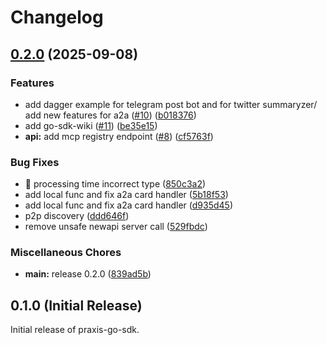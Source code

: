 # Changelog

## [0.2.0](https://github.com/prxs-ai/praxis-go-sdk/compare/v0.1.0...v0.2.0) (2025-09-08)


### Features

* add dagger example for telegram post bot and for twitter summaryzer/ add new features for a2a ([#10](https://github.com/prxs-ai/praxis-go-sdk/issues/10)) ([b018376](https://github.com/prxs-ai/praxis-go-sdk/commit/b018376b43ff247e738159dd0ecdeed8f867b9cc))
* add go-sdk-wiki ([#11](https://github.com/prxs-ai/praxis-go-sdk/issues/11)) ([be35e15](https://github.com/prxs-ai/praxis-go-sdk/commit/be35e154ed68a85101a390fe02024a2ee6e46f89))
* **api:** add mcp registry endpoint ([#8](https://github.com/prxs-ai/praxis-go-sdk/issues/8)) ([cf5763f](https://github.com/prxs-ai/praxis-go-sdk/commit/cf5763f7f3039621e3b306f65109499b7b6e1e54))


### Bug Fixes

* :bug: processing time incorrect type ([850c3a2](https://github.com/prxs-ai/praxis-go-sdk/commit/850c3a27b46e3a8c31690f00f5ffe8f8d3a20ef6))
* add local func and fix a2a card handler ([5b18f53](https://github.com/prxs-ai/praxis-go-sdk/commit/5b18f53f1884aba4b8a4619eb22f881b859c677e))
* add local func and fix a2a card handler ([d935d45](https://github.com/prxs-ai/praxis-go-sdk/commit/d935d4554980f2e10754a51aabd7c21d4f0f6409))
* p2p discovery ([ddd646f](https://github.com/prxs-ai/praxis-go-sdk/commit/ddd646f055b07cabbda0090fe65aa444550fc209))
* remove unsafe newapi server call ([529fbdc](https://github.com/prxs-ai/praxis-go-sdk/commit/529fbdcb90194fc20385c3a27f6e0857d203085a))


### Miscellaneous Chores

* **main:** release 0.2.0 ([839ad5b](https://github.com/prxs-ai/praxis-go-sdk/commit/839ad5b8fd0253865d5dcf02016e189458e8255d))

## 0.1.0 (Initial Release)

Initial release of praxis-go-sdk.
